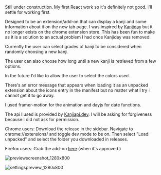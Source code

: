 Still under construction. My first React work so it's definitely not good. I'll settle for working first. 

Designed to be an extension/add-on that can display a kanji and some information about it on the new tab page. I was inspired by [Kanjiday](https://kanjiday.com/) but it no longer exists on the chrome extension store. This has been fun to make as it is a solution to an actual problem I had once Kanjiday was removed. 

Currently the user can select grades of kanji to be considered when randomly choosing a new kanji. 

The user can also choose how long until a new kanji is retrieved from a few options.

In the future I'd like to allow the user to select the colors used.

There's an error message that appears when loading it as an unpacked extension about the icons entry in the manifest but no matter what I try I cannot get it to go away.

I used framer-motion for the animation and dayjs for date functions. 

The api I used is provided by [Kanjiapi.dev](https://kanjiapi.dev/). I will be asking for forgiveness because I did not ask for permission. 

Chrome users: Download the release in the sidebar. Navigate to chrome://extensions/ and toggle dev mode to be on. Then select "Load unpacked" and select the folder you downloaded in releases. 

Firefox users: Grab the add-on [here](https://addons.mozilla.org/en-US/firefox/addon/kanjistart/) (when it's approved.)

![previewscreenshot_1280x800](https://user-images.githubusercontent.com/50127921/204089718-22a228cd-e832-4ac7-9dbd-aa125760b9d2.png)


![settingspreview_1280x800](https://user-images.githubusercontent.com/50127921/204090188-ddcb892e-ca3a-4f4b-b752-78777273d95b.png)
